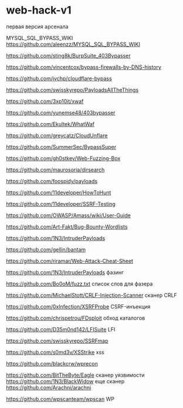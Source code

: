 # web-hack-v1
первая версия арсенала

MYSQL_SQL_BYPASS_WIKI https://github.com/aleenzz/MYSQL_SQL_BYPASS_WIKI

https://github.com/sting8k/BurpSuite_403Bypasser

https://github.com/vincentcox/bypass-firewalls-by-DNS-history

https://github.com/jychp/cloudflare-bypass

https://github.com/swisskyrepo/PayloadsAllTheThings

https://github.com/3xp10it/xwaf

https://github.com/yunemse48/403bypasser

https://github.com/Ekultek/WhatWaf

https://github.com/greycatz/CloudUnflare

https://github.com/SummerSec/BypassSuper

https://github.com/gh0stkey/Web-Fuzzing-Box

https://github.com/maurosoria/dirsearch

https://github.com/foospidy/payloads

https://github.com/11developer/HowToHunt

https://github.com/11developer/SSRF-Testing

https://github.com/OWASP/Amass/wiki/User-Guide

https://github.com/Art-Fakt/Bug-Bounty-Wordlists

https://github.com/1N3/IntruderPayloads

https://github.com/gellin/bantam

https://github.com/riramar/Web-Attack-Cheat-Sheet

https://github.com/1N3/IntruderPayloads фазинг 

https://github.com/Bo0oM/fuzz.txt список слов для фазера

https://github.com/MichaelStott/CRLF-Injection-Scanner сканер CRLF 

https://github.com/0xInfection/XSRFProbe  CSRF-инъекция

https://github.com/chrispetrou/FDsploit обход каталогов 

https://github.com/D35m0nd142/LFISuite LFI

https://github.com/swisskyrepo/SSRFmap

https://github.com/s0md3v/XSStrike xss

https://github.com/blackcrw/wprecon

https://github.com/BitTheByte/Eagle сканер уязвимости
https://github.com/1N3/BlackWidow еще сканер
https://github.com/Arachni/arachni

https://github.com/wpscanteam/wpscan WP 


